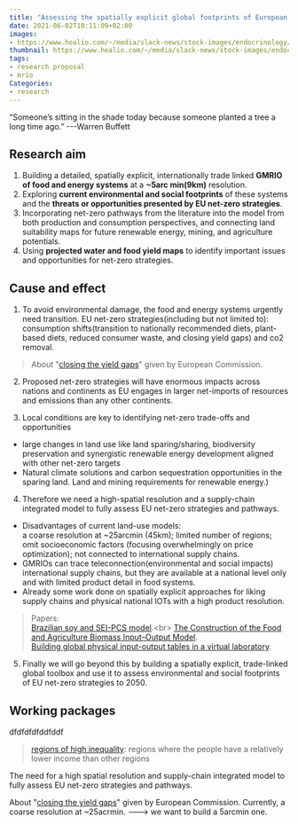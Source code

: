 ```yaml
---
title: "Assessing the spatially explicit global footprints of European net-zero strategies "
date: 2021-06-02T10:11:09+02:00
images:
- https://www.healio.com/~/media/slack-news/stock-images/endocrinology/r/research-files-adobe.jpeg
thumbnail: https://www.healio.com/~/media/slack-news/stock-images/endocrinology/r/research-files-adobe.jpeg
tags:
- research proposal
- mrio
Categories:
- research
---
```


“Someone’s sitting in the shade today because someone planted a tree a long time ago.” ---Warren Buffett

## Research aim
1. Building a detailed, spatially explicit, internationally trade linked **GMRIO of food and energy systems** at a **~5arc min(9km)** resolution.
2. Exploring **current environmental and social footprints** of these systems and the **threats or opportunities presented by EU net-zero strategies**.
3. Incorporating net-zero pathways from the literature into the model from both production and consumption perspectives, and connecting land suitability maps for future renewable energy, mining, and agriculture potentials.
4. Using **projected water and food yield maps** to identify important issues and opportunities for net-zero strategies.

## Cause and effect

1. To avoid environmental damage, the food and energy systems urgently need transition. EU net-zero strategies(including but not limited to): consumption shifts(transition to nationally recommended diets, plant-based diets, reduced consumer waste, and closing yield gaps) and co2 removal.
> About "[closing the yield gaps](https://wad.jrc.ec.europa.eu/yieldsgaps)" given by European Commission.

2. Proposed net-zero strategies will have enormous impacts across nations and continents as EU engages in larger net-imports of resources and emissions than any other continents.

3. Local conditions are key to identifying net-zero trade-offs and opportunities
  * large changes in land use like land sparing/sharing, biodiversity preservation and synergistic renewable energy development aligned with other net-zero targets
  * Natural climate solutions and carbon sequestration opportunities in the sparing land. Land and mining requirements for renewable energy.)

4. Therefore we need a high-spatial resolution and a supply-chain integrated model to fully assess EU net-zero strategies and pathways.
  * Disadvantages of current land-use models:  
    a coarse resolution at ~25arcmin (45km);
    limited number of regions;
    omit socioeconomic factors (focusing overwhelmingly on price optimization);
    not connected to international supply chains.
  *  GMRIOs can trace teleconnection(environmental and social impacts) international supply chains, but they are available at a national level only and with limited product detail in food systems.
  * Already some work done on spatially explicit approaches for liking supply chains and physical national IOTs with a high product resolution.
  > Papers:<br>
  [Brazilian soy and SEI-PCS model](https://www.sciencedirect.com/science/article/pii/S0921800915000427#!).<br>
  > [The Construction of the Food and Agriculture Biomass Input–Output Model](https://pubs.acs.org/doi/10.1021/acs.est.9b03554).<br>
  > [Building global physical input-output tables in a virtual laboratory](https://epub.wu.ac.at/7949/1/WP_36.pdf).

5. Finally we will go beyond this by building a spatially explicit, trade-linked global toolbox and use it to assess environmental and social footprints of EU net-zero strategies to 2050.

## Working packages

dfdfdfdfddfddf
>[regions of high inequality](https://www.europarl.europa.eu/RegData/etudes/BRIE/2019/637951/EPRS_BRI(2019)637951_EN.pdf): regions where the people have a relatively lower income than other regions

The need for a high spatial resolution and supply-chain integrated model to fully assess EU net-zero strategies and pathways.

About "[closing the yield gaps](https://wad.jrc.ec.europa.eu/yieldsgaps)" given by European Commission.
Currently, a coarse resolution at ~25acrmin. ---> we want to build a 5arcmin one.

